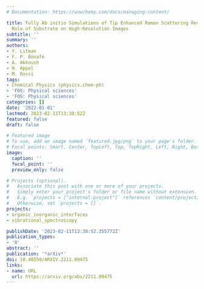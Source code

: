 ```yaml
---
# Documentation: https://wowchemy.com/docs/managing-content/

title: Fully Ab initio Simulations of Tip Enhanced Raman Scattering Reveal Active
  Role of Substrate on High-Resolution Images
subtitle: ''
summary: ''
authors:
- Y. Litman
- F. P. Bonafé
- A. Akkoush
- H. Appel
- M. Rossi
tags:
- Chemical Physics (physics.chem-ph)
- 'FOS: Physical sciences'
- 'FOS: Physical sciences'
categories: []
date: '2022-01-01'
lastmod: 2023-02-11T13:38:52Z
featured: false
draft: false

# Featured image
# To use, add an image named `featured.jpg/png` to your page's folder.
# Focal points: Smart, Center, TopLeft, Top, TopRight, Left, Right, BottomLeft, Bottom, BottomRight.
image:
  caption: ''
  focal_point: ''
  preview_only: false

# Projects (optional).
#   Associate this post with one or more of your projects.
#   Simply enter your project's folder or file name without extension.
#   E.g. `projects = ["internal-project"]` references `content/project/deep-learning/index.md`.
#   Otherwise, set `projects = []`.
projects: 
- organic_inorganic_interfaces
- vibrational_spectroscopy

publishDate: '2023-02-11T13:38:52.355772Z'
publication_types:
- '0'
abstract: ''
publication: '*arXiv*'
doi: 10.48550/ARXIV.2211.09475
links:
- name: URL
  url: https://arxiv.org/abs/2211.09475
---
```

